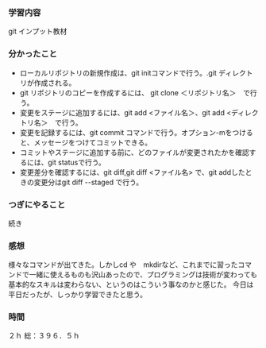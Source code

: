 ### 学習内容
git インプット教材
### 分かったこと
- ローカルリポジトリの新規作成は、git initコマンドで行う。.git ディレクトリが作成される。
- git リポジトリのコピーを作成するには、 git clone ＜リポジトリ名＞　で行う。
- 変更をステージに追加するには、git add <ファイル名＞、git add <ディレクトリ名＞　で行う。
- 変更を記録するには、git commit コマンドで行う。オプション-mをつけると、メッセージをつけてコミットできる。
- コミットやステージに追加する前に、どのファイルが変更されたかを確認するには、git statusで行う。
- 変更差分を確認するには、git diff,git diff <ファイル名> で、git addしたときの変更分はgit diff --staged で行う。
### つぎにやること
続き
### 感想
様々なコマンドが出てきた。しかしcd や　mkdirなど、これまでに習ったコマンドで一緒に使えるものも沢山あったので、プログラミングは技術が変わっても基本的なスキルは変わらない、というのはこういう事なのかと感じた。
今日は平日だったが、しっかり学習できたと思う。
### 時間
２ｈ
総：３９６．５ｈ
